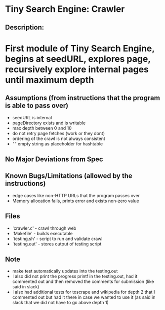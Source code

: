 # Tiny Search Engine: Crawler

## Description: 
# First module of Tiny Search Engine, begins at seedURL, explores page, recursively explore internal pages until maximum depth

## Assumptions (from instructions that the program is able to pass over)
- seedURL is internal
- pageDirectory exists and is writable
- max depth between 0 and 10
- do not retry page fetches (work or they dont)
- ordering of the crawl is not always consistent
- "" empty string as placeholder for hashtable

## No Major Deviations from Spec

## Known Bugs/Limitations (allowed by the instructions)
- edge cases like non-HTTP URLs that the program passes over
- Memory allocation fails, prints error and exists non-zero value 

## Files
- 'crawler.c' - crawl through web 
- 'Makefile' - builds executable
- 'testing.sh' - script to run and validate crawl
- 'testing.out' - stores output of testing script

## Note
- make test automatically updates into the testing.out
- I also did not print the progress printf in the testing.out, had it commented out and then removed the comments for submission (like said in slack)
- I also had additional tests for toscrape and wikipedia for depth 2 that I commented out but had it there in case we wanted to use it (as said in slack that we did not have to go above depth 1)
